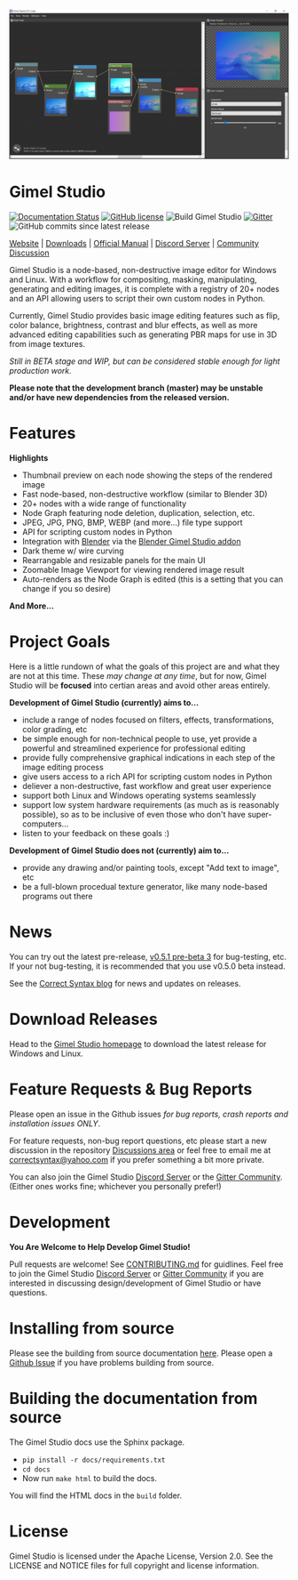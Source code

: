 !["Gimel Studio"](/screenshots/gimel-studio-ui-03.jpg?raw=true "Gimel Studio")

Gimel Studio
============

[![Documentation Status](https://readthedocs.org/projects/gimel-studio/badge/?version=latest)](https://gimel-studio.readthedocs.io/en/latest/?badge=latest)
[![GitHub license](https://img.shields.io/github/license/Correct-Syntax/Gimel-Studio?color=light-green)](https://github.com/Correct-Syntax/Gimel-Studio/blob/master/LICENSE)
![Build Gimel Studio](https://github.com/Correct-Syntax/Gimel-Studio/workflows/Build%20Gimel%20Studio/badge.svg)
[![Gitter](https://badges.gitter.im/Gimel-Studio/community.svg)](https://gitter.im/Gimel-Studio/community?utm_source=badge&utm_medium=badge)
![GitHub commits since latest release](https://img.shields.io/github/commits-since/Correct-Syntax/Gimel-Studio/latest?style=flat)


[Website](https://correctsyntax.com/projects/gimel-studio/) | [Downloads](https://correctsyntax.com/projects/gimel-studio/#download) | [Official Manual](https://gimel-studio.readthedocs.io/en/latest/) | [Discord Server](https://discord.gg/RqwbDrVDpK) | [Community Discussion](https://github.com/Correct-Syntax/Gimel-Studio/discussions)


Gimel Studio is a node-based, non-destructive image editor for Windows and Linux. With a workflow for compositing, masking, manipulating, generating and editing images, it is complete with a registry of 20+ nodes and an API allowing users to script their own custom nodes in Python.

Currently, Gimel Studio provides basic image editing features such as flip, color balance, brightness, contrast and blur effects, as well as more advanced editing capabilities such as generating PBR maps for use in 3D from image textures.

*Still in BETA stage and WIP, but can be considered stable enough for light production work.*

**Please note that the development branch (master) may be unstable and/or have new dependencies from the released version.**


# Features

**Highlights**

  * Thumbnail preview on each node showing the steps of the rendered image
  * Fast node-based, non-destructive workflow (similar to Blender 3D)
  * 20+ nodes with a wide range of functionality
  * Node Graph featuring node deletion, duplication, selection, etc.
  * JPEG, JPG, PNG, BMP, WEBP (and more...) file type support
  * API for scripting custom nodes in Python
  * Integration with [Blender](https://blender.org) via the [Blender Gimel Studio addon](https://github.com/Correct-Syntax/Blender-Gimel-Studio-Addon)
  * Dark theme w/ wire curving
  * Rearrangable and resizable panels for the main UI
  * Zoomable Image Viewport for viewing rendered image result
  * Auto-renders as the Node Graph is edited (this is a setting that you can change if you so desire)

**And More...**


# Project Goals

Here is a little rundown of what the goals of this project are and what they are not at this time. These *may change at any time*, but for now, Gimel Studio will be **focused** into certian areas and avoid other areas entirely.

**Development of Gimel Studio (currently) aims to...**

* include a range of nodes focused on filters, effects, transformations, color grading, etc
* be simple enough for non-technical people to use, yet provide a powerful and streamlined experience for professional editing
* provide fully comprehensive graphical indications in each step of the image editing process
* give users access to a rich API for scripting custom nodes in Python
* deliever a non-destructive, fast workflow and great user experience
* support both Linux and Windows operating systems seamlessly
* support low system hardware requirements (as much as is reasonably possible), so as to be inclusive of even those who don't have super-computers...
* listen to your feedback on these goals :)

**Development of Gimel Studio does not (currently) aim to...**

* provide any drawing and/or painting tools, except "Add text to image", etc
* be a full-blown procedual texture generator, like many node-based programs out there


# News

You can try out the latest pre-release, [v0.5.1 pre-beta 3](https://github.com/Correct-Syntax/Gimel-Studio/releases/tag/v0.5.1-pre-beta3) for bug-testing, etc. If your not bug-testing, it is recommended that you use v0.5.0 beta instead.

See the <a href="https://correctsyntax.com/blog/">Correct Syntax blog</a> for news and updates on releases.


# Download Releases

Head to the <a href="https://correctsyntax.com/projects/gimel-studio/">Gimel Studio homepage</a> to download the latest release for Windows and Linux.


# Feature Requests & Bug Reports

Please open an issue in the Github issues *for bug reports, crash reports and installation issues ONLY*.

For feature requests, non-bug report questions, etc please start a new discussion in the repository [Discussions area](https://github.com/Correct-Syntax/Gimel-Studio/discussions) or feel free to email me at <correctsyntax@yahoo.com> if you prefer something a bit more private.

You can also join the Gimel Studio [Discord Server](https://discord.gg/RqwbDrVDpK) or the [Gitter Community](https://gitter.im/Gimel-Studio/general?utm_source=share-link&utm_medium=link&utm_campaign=share-link). (Either ones works fine; whichever you personally prefer!)


# Development

**You Are Welcome to Help Develop Gimel Studio!**

Pull requests are welcome! See [CONTRIBUTING.md](CONTRIBUTING.md) for guidlines. Feel  free to join the Gimel Studio [Discord Server](https://discord.gg/RqwbDrVDpK) or [Gitter Community](https://gitter.im/Gimel-Studio/community) if you are interested in discussing design/development of Gimel Studio or have questions.


# Installing from source

Please see the building from source documentation <a href="https://gimel-studio.readthedocs.io/en/latest/install.html#building-from-source">here</a>. Please open a [Github Issue](https://github.com/Correct-Syntax/Gimel-Studio/issues/new/choose) if you have problems building from source.


# Building the documentation from source

The Gimel Studio docs use the Sphinx package.

  * ``pip install -r docs/requirements.txt``
  * ``cd docs``
  * Now run ``make html`` to build the docs.

You will find the HTML docs in the ``build`` folder.


# License

Gimel Studio is licensed under the Apache License, Version 2.0. See the LICENSE and NOTICE files for full copyright and license information.
